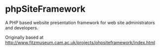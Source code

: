 # phpSiteFramework
A PHP based website presentation framework for web site administrators and developers.

Originally based at http://www.fitzmuseum.cam.ac.uk/projects/phpsiteframework/index.html

